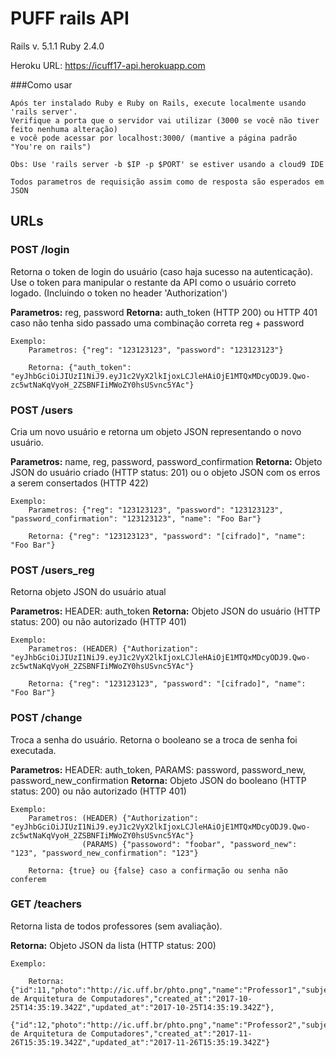 # PUFF rails API

Rails v. 5.1.1
Ruby 2.4.0

Heroku URL: https://icuff17-api.herokuapp.com

###Como usar

    Após ter instalado Ruby e Ruby on Rails, execute localmente usando 'rails server'.
    Verifique a porta que o servidor vai utilizar (3000 se você não tiver feito nenhuma alteração)
    e você pode acessar por localhost:3000/ (mantive a página padrão "You're on rails")

    Obs: Use 'rails server -b $IP -p $PORT' se estiver usando a cloud9 IDE

    Todos parametros de requisição assim como de resposta são esperados em JSON

## URLs

### POST /login

Retorna o token de login do usuário (caso haja sucesso na autenticação). 
Use o token para manipular o restante da API como o usuário correto logado. 
(Incluindo o token no header 'Authorization')

**Parametros:** reg, password
**Retorna:** auth_token (HTTP 200) ou HTTP 401 caso não tenha sido passado uma combinação correta reg + password

    Exemplo:
        Parametros: {"reg": "123123123", "password": "123123123"}

        Retorna: {"auth_token": "eyJhbGciOiJIUzI1NiJ9.eyJ1c2VyX2lkIjoxLCJleHAiOjE1MTQxMDcyODJ9.Qwo-zc5wtNaKqVyoH_2ZSBNFIiMWoZY0hsUSvnc5YAc"}


### POST /users

Cria um novo usuário e retorna um objeto JSON representando o novo usuário.

**Parametros:** name, reg, password, password_confirmation
**Retorna:** Objeto JSON do usuário criado (HTTP status: 201) ou o objeto JSON com os erros a serem consertados (HTTP 422)

    Exemplo:
        Parametros: {"reg": "123123123", "password": "123123123", "password_confirmation": "123123123", "name": "Foo Bar"}

        Retorna: {"reg": "123123123", "password": "[cifrado]", "name": "Foo Bar"}

### POST /users_reg

Retorna objeto JSON do usuário atual

**Parametros:** HEADER: auth_token
**Retorna:** Objeto JSON do usuário (HTTP status: 200) ou não autorizado (HTTP 401)

    Exemplo:
        Parametros: (HEADER) {"Authorization": "eyJhbGciOiJIUzI1NiJ9.eyJ1c2VyX2lkIjoxLCJleHAiOjE1MTQxMDcyODJ9.Qwo-zc5wtNaKqVyoH_2ZSBNFIiMWoZY0hsUSvnc5YAc"}

        Retorna: {"reg": "123123123", "password": "[cifrado]", "name": "Foo Bar"}

### POST /change

Troca a senha do usuário.
Retorna o booleano se a troca de senha foi executada.

**Parametros:** HEADER: auth_token, PARAMS: password, password_new, password_new_confirmation
**Retorna:** Objeto JSON do booleano (HTTP status: 200) ou não autorizado (HTTP 401)

    Exemplo:
        Parametros: (HEADER) {"Authorization": "eyJhbGciOiJIUzI1NiJ9.eyJ1c2VyX2lkIjoxLCJleHAiOjE1MTQxMDcyODJ9.Qwo-zc5wtNaKqVyoH_2ZSBNFIiMWoZY0hsUSvnc5YAc"}
                    (PARAMS) {"passoword": "foobar", "password_new": "123", "password_new_confirmation": "123"}

        Retorna: {true} ou {false} caso a confirmação ou senha não conferem
        
        
### GET /teachers

Retorna lista de todos professores (sem avaliação).

**Retorna:** Objeto JSON da lista (HTTP status: 200)

    Exemplo:
    
        Retorna: {"id":11,"photo":"http://ic.uff.br/phto.png","name":"Professor1","subject":"Fundamentos de Arquitetura de Computadores","created_at":"2017-10-25T14:35:19.342Z","updated_at":"2017-10-25T14:35:19.342Z"},
                 {"id":12,"photo":"http://ic.uff.br/phto.png","name":"Professor2","subject":"Fundamentos de Arquitetura de Computadores","created_at":"2017-11-26T15:35:19.342Z","updated_at":"2017-11-26T15:35:19.342Z"}
